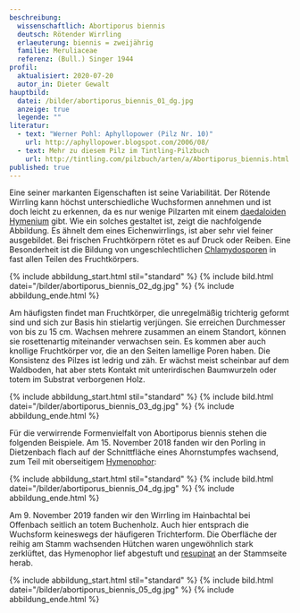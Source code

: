 ```yaml
---
beschreibung:
  wissenschaftlich: Abortiporus biennis
  deutsch: Rötender Wirrling
  erlaeuterung: biennis = zweijährig
  familie: Meruliaceae
  referenz: (Bull.) Singer 1944
profil:
  aktualisiert: 2020-07-20
  autor_in: Dieter Gewalt
hauptbild:
  datei: /bilder/abortiporus_biennis_01_dg.jpg
  anzeige: true
  legende: ""
literatur:
  - text: "Werner Pohl: Aphyllopower (Pilz Nr. 10)"
    url: http://aphyllopower.blogspot.com/2006/08/
  - text: Mehr zu diesem Pilz im Tintling-Pilzbuch
    url: http://tintling.com/pilzbuch/arten/a/Abortiporus_biennis.html
published: true
---
```

Eine seiner markanten Eigenschaften ist seine Variabilität. Der Rötende Wirrling kann höchst unterschiedliche Wuchsformen annehmen und ist doch leicht zu erkennen, da es nur wenige Pilzarten mit einem [daedaloiden](daedaloid "Glossar") [Hymenium](Hymenium "Glossar") gibt. Wie ein solches gestaltet ist, zeigt die nachfolgende Abbildung. Es ähnelt dem eines Eichenwirrlings, ist aber sehr viel feiner ausgebildet. Bei frischen Fruchtkörpern rötet es auf Druck oder Reiben. Eine Besonderheit ist die Bildung von ungeschlechtlichen [Chlamydosporen](Chlamydosporen "Glossar") in fast allen Teilen des Fruchtkörpers. 

{% include abbildung_start.html stil="standard" %}
{% include bild.html datei="/bilder/abortiporus_biennis_02_dg.jpg" %}
{% include abbildung_ende.html %}

Am häufigsten findet man Fruchtkörper, die unregelmäßig trichterig geformt sind und sich zur Basis hin stielartig verjüngen. Sie erreichen Durchmesser von bis zu 15 cm. Wachsen mehrere zusammen an einem Standort, können sie rosettenartig miteinander verwachsen sein. Es kommen aber auch knollige Fruchtkörper vor, die an den Seiten lamellige Poren haben. Die Konsistenz des Pilzes ist ledrig und zäh. Er wächst meist scheinbar auf dem Waldboden, hat aber stets Kontakt mit unterirdischen Baumwurzeln oder totem im Substrat verborgenen Holz.

{% include abbildung_start.html stil="standard" %}
{% include bild.html datei="/bilder/abortiporus_biennis_03_dg.jpg" %}
{% include abbildung_ende.html %}

Für die verwirrende Formenvielfalt von Abortiporus biennis stehen die folgenden Beispiele. Am 15. November 2018 fanden wir den Porling in Dietzenbach flach auf der Schnittfläche eines Ahornstumpfes wachsend, zum Teil mit oberseitigem [Hymenophor](Hymenophor "Glossar"):

{% include abbildung_start.html stil="standard" %}
{% include bild.html datei="/bilder/abortiporus_biennis_04_dg.jpg" %}
{% include abbildung_ende.html %}

Am 9. November 2019 fanden wir den Wirrling im Hainbachtal bei Offenbach seitlich an totem Buchenholz. Auch hier entsprach die Wuchsform keineswegs der häufigeren Trichterform. Die Oberfläche der reihig am Stamm wachsenden Hütchen waren ungewöhnlich stark zerklüftet, das Hymenophor lief abgestuft und [resupinat](resupinat "Glossar") an der Stammseite herab.

{% include abbildung_start.html stil="standard" %}
{% include bild.html datei="/bilder/abortiporus_biennis_05_dg.jpg" %}
{% include abbildung_ende.html %}